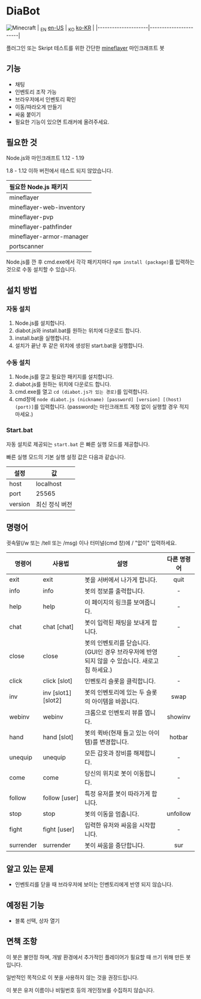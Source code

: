 # DiaBot

![Minecraft](https://img.shields.io/badge/Minecraft-1.12~1.19-{brightgreen}.svg)
| <sub>EN</sub> [en-US](/README.md) | <sub>KO</sub> [ko-KR](README.ko-KR.md) |
|---------------------|-----------------------|

플러그인 또는 Skript 테스트를 위한 간단한 [mineflayer](https://github.com/PrismarineJS/mineflayer) 마인크래프트 봇

## 기능

* 채팅
* 인벤토리 조작 가능
* 브라우저에서 인벤토리 확인
* 이동/따라오게 만들기
* 싸움 붙이기
* 필요한 기능이 있으면 트래커에 올려주세요.

## 필요한 것

Node.js와 마인크래프트 1.12 - 1.19

1.8 - 1.12 이하 버전에서 테스트 되지 않았습니다.

| 필요한 Node.js 패키지 |
|:------------|
| mineflayer |
| mineflayer-web-inventory |
| mineflayer-pvp |
| mineflayer-pathfinder |
| mineflayer-armor-manager |
| portscanner |

Node.js를 깐 후 cmd.exe에서 각각 패키지마다 `npm install (package)`를 입력하는 것으로 수동 설치할 수 있습니다.

## 설치 방법

### 자동 설치

1. Node.js를 설치합니다.
2. diabot.js와 install.bat를 원하는 위치에 다운로드 합니다.
3. install.bat을 실행합니다.
4. 설치가 끝난 후 같은 위치에 생성된 start.bat을 실행합니다.

### 수동 설치

1. Node.js를 깔고 필요한 패키지를 설치합니다.
2. diabot.js를 원하는 위치에 다운로드 합니다.
3. cmd.exe를 열고 `cd (diabot.js가 있는 경로)`를 입력합니다.
4. cmd창에 `node diabot.js (nickname) [password] [version] [(host) (port)]`를 입력합니다. (password는 마인크래프트 계정 없이 실행할 경우 적지 마세요.)

### Start.bat

자동 설치로 제공되는 `start.bat` 은 빠른 실행 모드를 제공합니다.

빠른 실행 모드의 기본 실행 설정 값은 다음과 같습니다.

| 설정 | 값         |
|------|-----------|
| host | localhost |
| port | 25565 |
| version | 최신 정식 버전 |

## 명령어

귓속말(/w 또는 /tell 또는 /msg) 이나 터미널(cmd 창)에 / "없이" 입력하세요.

| 명령어 | 사용법 | 설명 | 다른 명령어 |
|---------|-------|-------------|:-----:|
| exit | exit | 봇을 서버에서 나가게 합니다. | quit |
| info | info | 봇의 정보를 출력합니다. | - |
| help | help | 이 페이지의 링크를 보여줍니다. | - |
| chat | chat [chat] | 봇이 입력된 채팅을 보내게 합니다. | - |
| close | close | 봇의 인벤토리를 닫습니다. <br />(GUI인 경우 브라우저에 반영되지 않을 수 있습니다. 새로고침 하세요.) | - |
| click | click [slot] | 인벤토리 슬롯을 클릭합니다. | - |
| inv | inv [slot1] [slot2] | 봇의 인벤토리에 있는 두 슬롯의 아이템을 바꿉니다. | swap |
| webinv | webinv | 크롬으로 인벤토리 뷰를 엽니다. | showinv |
| hand | hand [slot] | 봇의 퀵바(현재 들고 있는 아이템)를 변경합니다. | hotbar |
| unequip | unequip | 모든 갑옷과 장비를 해제합니다. | - |
| come | come | 당신의 위치로 봇이 이동합니다. | - |
| follow | follow [user] | 특정 유저를 봇이 따라가게 합니다. | - |
| stop | stop | 봇의 이동을 멈춥니다. | unfollow |
| fight | fight [user] | 입력한 유저와 싸움을 시작합니다. | - |
| surrender | surrender | 봇이 싸움을 중단합니다. | sur |

## 알고 있는 문제

* 인벤토리를 닫을 때 브라우저에 보이는 인벤토리에게 반영 되지 않습니다.

## 예정된 기능

* 블록 선택, 상자 열기

## 면책 조항

이 봇은 불안정 하며, 개발 환경에서 추가적인 플레이어가 필요할 때 쓰기 위해 만든 봇입니다.

일반적인 목적으로 이 봇을 사용하지 않는 것을 권장드립니다.

이 봇은 유저 이름이나 비밀번호 등의 개인정보를 수집하지 않습니다.
